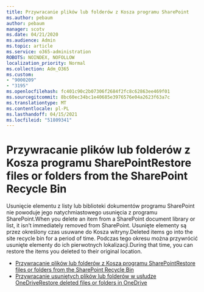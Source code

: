 ```yaml
---
title: Przywracanie plików lub folderów z Kosza programu SharePoint
ms.author: pebaum
author: pebaum
manager: scotv
ms.date: 04/21/2020
ms.audience: Admin
ms.topic: article
ms.service: o365-administration
ROBOTS: NOINDEX, NOFOLLOW
localization_priority: Normal
ms.collection: Adm_O365
ms.custom:
- "9000209"
- "3195"
ms.openlocfilehash: fc401c90c2b07306f2684f2fc8c62863ee469f01
ms.sourcegitcommit: 8bc60ec34bc1e40685e3976576e04a2623f63a7c
ms.translationtype: MT
ms.contentlocale: pl-PL
ms.lasthandoff: 04/15/2021
ms.locfileid: "51809341"
---
```

# <a name="restore-files-or-folders-from-the-sharepoint-recycle-bin"></a><span data-ttu-id="dc1e0-102">Przywracanie plików lub folderów z Kosza programu SharePoint</span><span class="sxs-lookup"><span data-stu-id="dc1e0-102">Restore files or folders from the SharePoint Recycle Bin</span></span> 

<span data-ttu-id="dc1e0-103">Usunięcie elementu z listy lub biblioteki dokumentów programu SharePoint nie powoduje jego natychmiastowego usunięcia z programu SharePoint.</span><span class="sxs-lookup"><span data-stu-id="dc1e0-103">When you delete an item from a SharePoint document library or list, it isn’t immediately removed from SharePoint.</span></span> <span data-ttu-id="dc1e0-104">Usunięte elementy są przez określony czas usuwane do Kosza witryny.</span><span class="sxs-lookup"><span data-stu-id="dc1e0-104">Deleted items go into the site recycle bin for a period of time.</span></span> <span data-ttu-id="dc1e0-105">Podczas tego okresu można przywrócić usunięte elementy do ich pierwotnych lokalizacji.</span><span class="sxs-lookup"><span data-stu-id="dc1e0-105">During that time, you can restore the items you deleted to their original location.</span></span>

- [<span data-ttu-id="dc1e0-106">Przywracanie plików lub folderów z Kosza programu SharePoint</span><span class="sxs-lookup"><span data-stu-id="dc1e0-106">Restore files or folders from the SharePoint Recycle Bin</span></span>](https://support.office.com/article/Restore-items-in-the-Recycle-Bin-of-a-SharePoint-site-6df466b6-55f2-4898-8d6e-c0dff851a0be)
- [<span data-ttu-id="dc1e0-107">Przywracanie usuniętych plików lub folderów w usłudze OneDrive</span><span class="sxs-lookup"><span data-stu-id="dc1e0-107">Restore deleted files or folders in OneDrive</span></span>](https://support.office.com/article/restore-deleted-files-or-folders-in-onedrive-949ada80-0026-4db3-a953-c99083e6a84f)
